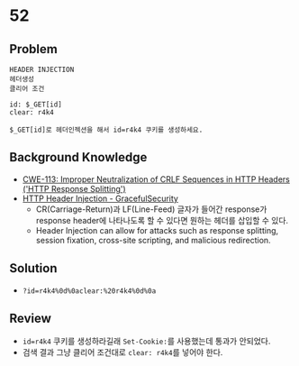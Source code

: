 # 52

## Problem
```
HEADER INJECTION
헤더생성
클리어 조건

id: $_GET[id]
clear: r4k4

$_GET[id]로 헤더인젝션을 해서 id=r4k4 쿠키를 생성하세요.

```

## Background Knowledge
* [CWE-113: Improper Neutralization of CRLF Sequences in HTTP Headers ('HTTP Response Splitting')](https://cwe.mitre.org/data/definitions/113.html)
* [HTTP Header Injection - GracefulSecurity](https://www.gracefulsecurity.com/http-header-injection/)
    - CR(Carriage-Return)과 LF(Line-Feed) 글자가 들어간 response가 response header에 나타나도록 할 수 있다면 뭔하는 헤더를 삽입할 수 있다.
    - Header Injection can allow for attacks such as response splitting, session fixation, cross-site scripting, and malicious redirection.

## Solution
* `?id=r4k4%0d%0aclear:%20r4k4%0d%0a`

## Review
* `id=r4k4` 쿠키를 생성하라길래 `Set-Cookie:`를 사용했는데 통과가 안되었다.
* 검색 결과 그냥 클리어 조건대로 `clear: r4k4`를 넣어야 한다.